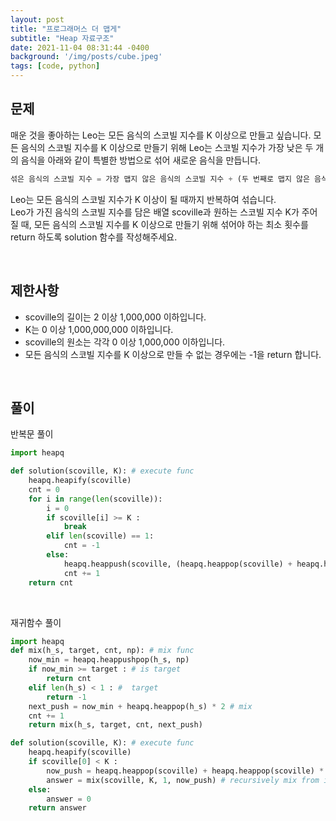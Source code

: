 ```yaml
---
layout: post
title: "프로그래머스 더 맵게"
subtitle: "Heap 자료구조"
date: 2021-11-04 08:31:44 -0400
background: '/img/posts/cube.jpeg'
tags: [code, python]
---
```

## 문제
매운 것을 좋아하는 Leo는 모든 음식의 스코빌 지수를 K 이상으로 만들고 싶습니다. 모든 음식의 스코빌 지수를 K 이상으로 만들기 위해 Leo는 스코빌 지수가 가장 낮은 두 개의 음식을 아래와 같이 특별한 방법으로 섞어 새로운 음식을 만듭니다.

``` python
섞은 음식의 스코빌 지수 = 가장 맵지 않은 음식의 스코빌 지수 + (두 번째로 맵지 않은 음식의 스코빌 지수 * 2)
```

Leo는 모든 음식의 스코빌 지수가 K 이상이 될 때까지 반복하여 섞습니다.   
Leo가 가진 음식의 스코빌 지수를 담은 배열 scoville과 원하는 스코빌 지수 K가 주어질 때, 모든 음식의 스코빌 지수를 K 이상으로 만들기 위해 섞어야 하는 최소 횟수를 return 하도록 solution 함수를 작성해주세요.

<br>

## 제한사항
* scoville의 길이는 2 이상 1,000,000 이하입니다.
* K는 0 이상 1,000,000,000 이하입니다.
* scoville의 원소는 각각 0 이상 1,000,000 이하입니다.
* 모든 음식의 스코빌 지수를 K 이상으로 만들 수 없는 경우에는 -1을 return 합니다.

<br>

## 풀이

반복문 풀이

``` python
import heapq

def solution(scoville, K): # execute func
    heapq.heapify(scoville)
    cnt = 0
    for i in range(len(scoville)):
        i = 0        
        if scoville[i] >= K :
            break
        elif len(scoville) == 1:
            cnt = -1
        else:
            heapq.heappush(scoville, (heapq.heappop(scoville) + heapq.heappop(scoville) * 2))
            cnt += 1
    return cnt
```

<br>

재귀함수 풀이

``` python
import heapq
def mix(h_s, target, cnt, np): # mix func
    now_min = heapq.heappushpop(h_s, np)
    if now_min >= target : # is target
        return cnt
    elif len(h_s) < 1 : #  target
        return -1
    next_push = now_min + heapq.heappop(h_s) * 2 # mix
    cnt += 1
    return mix(h_s, target, cnt, next_push)

def solution(scoville, K): # execute func
    heapq.heapify(scoville)
    if scoville[0] < K : 
        now_push = heapq.heappop(scoville) + heapq.heappop(scoville) * 2    
        answer = mix(scoville, K, 1, now_push) # recursively mix from idx 0
    else:
        answer = 0
    return answer
```
